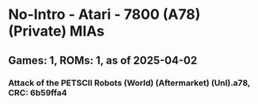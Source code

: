 # No-Intro - Atari - 7800 (A78) (Private) MIAs
## Games: 1, ROMs: 1, as of 2025-04-02

### Attack of the PETSCII Robots (World) (Aftermarket) (Unl).a78, CRC: 6b59ffa4
